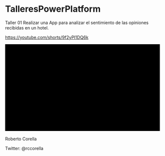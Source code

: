 # TalleresPowerPlatform

Taller 01
Realizar una App para analizar el sentimiento de las opiniones recibidas en un hotel.


https://youtube.com/shorts/9f2yPl1DQ6k

[![Aprende Business Central en Español](https://github.com/RCORELLA/TalleresPowerPlatform/blob/main/includes/community.gif)](https://github.com/RCORELLA/TalleresPowerPlatform/blob/main/Taller02/Taller%2002.md)



Roberto Corella

Twitter: @rccorella

